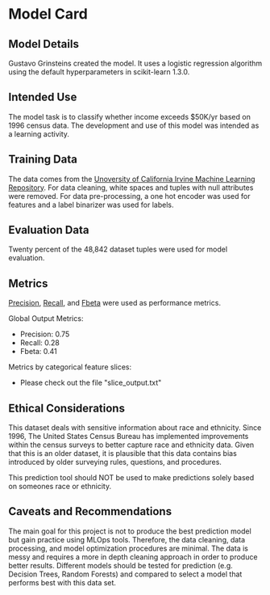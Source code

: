 # Model Card

## Model Details

Gustavo Grinsteins created the model. It uses a logistic regression algorithm using the default hyperparameters in scikit-learn 1.3.0. 

## Intended Use

The model task is to classify whether income exceeds $50K/yr based on 1996 census data. The development and use of this model was intended as a learning activity.

## Training Data

The data comes from the [Unoversity of California Irvine Machine Learning Repository](https://archive.ics.uci.edu/dataset/20/census+income). For data cleaning, white spaces and tuples with null attributes were removed. For data pre-processing, a one hot encoder was used for features and a label binarizer was used for labels.

## Evaluation Data

Twenty percent of the 48,842 dataset tuples were used for model evaluation. 

## Metrics

[Precision](https://en.wikipedia.org/wiki/Precision_and_recall), [Recall](https://en.wikipedia.org/wiki/Precision_and_recall), and [Fbeta](https://scikit-learn.org/stable/modules/generated/sklearn.metrics.fbeta_score.html#:~:text=The%20F%2Dbeta%20score%20is,while%20beta%20%3C%201%20favors%20precision.) were used as performance metrics.

Global Output Metrics:
* Precision: 0.75
* Recall: 0.28
* Fbeta: 0.41

Metrics by categorical feature slices: 
* Please check out the file "slice_output.txt"

## Ethical Considerations

This dataset deals with sensitive information about race and ethnicity. Since 1996, The United States Census Bureau has implemented improvements within the census surveys to better capture race and ethnicity data. Given that this is an older dataset, it is plausible that this data contains bias introduced by older surveying rules, questions, and procedures. 

This prediction tool should NOT be used to make predictions solely based on someones race or ethnicity.

## Caveats and Recommendations

The main goal for this project is not to produce the best prediction model but gain practice using MLOps tools. Therefore, the data cleaning, data processing, and model optimization procedures are minimal. The data is messy and requires a more in depth cleaning approach in order to produce better results. Different models should be tested for prediction (e.g. Decision Trees, Random Forests) and compared to select a model that performs best with this data set.